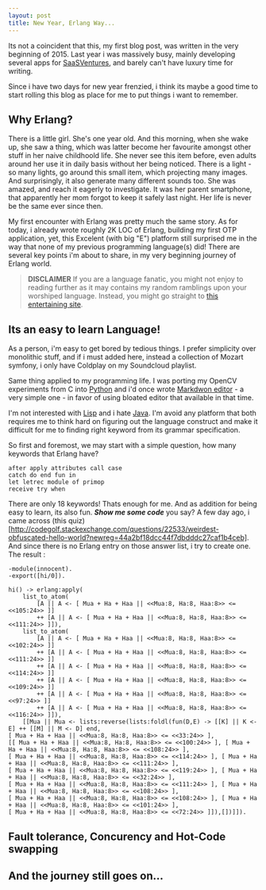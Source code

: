 ```yaml
---
layout: post
title: New Year, Erlang Way...
---
```


Its not a coincident that this, my first blog post, was written in the very beginning of 2015. Last year i was massively busy, mainly developing several apps for [SaaSVentures](http://saasventures.co), and barely can't have luxury time for writing. 

Since i have two days for new year frenzied, i think its maybe a good time to start rolling this blog as place for me to put things i want to remember.

## Why Erlang?

There is a little girl. She's one year old. And this morning, when she wake up, she saw a thing, which was latter become her favourite amongst other stuff in her naive childhoold life. She never see this item before, even adults around her use it in daily basis without her being noticed. There is a light - so many lights, go around this small item, which projecting many images. And surprisingly, it also generate many different sounds too. She was amazed, and reach it eagerly to investigate. It was her parent smartphone, that apparently her mom forgot to keep it safely last night. Her life is never be the same ever since then.

My first encounter with Erlang was pretty much the same story. As for today, i already wrote roughly 2K LOC of Erlang, building my first OTP application, yet, this Excelent (with big "E") platform still surprised me in the way that none of my previous programming language(s) did! There are several key points i'm about to share, in my very beginning journey of Erlang world.

> **DISCLAIMER** If you are a language fanatic, you might not enjoy to reading further as it may contains my random ramblings upon your worshiped language. Instead, you might go straight to [this entertaining site](http://www.catsthatlooklikehitler.com/cgi-bin/seigmiaow.pl).

## Its an easy to learn Language!

As a person, i'm easy to get bored by tedious things. I prefer simplicity over monolithic stuff, and if i must added here, instead a collection of Mozart symfony, i only have Coldplay on my Soundcloud playlist.

Same thing applied to my programming life. I was porting my OpenCV experiments from C into [Python](https://github.com/toopay/area51) and i'd once wrote [Markdwon editor](https://github.com/toopay/bootstrap-markdown) - a very simple one - in favor of using bloated editor that available in that time.

I'm not interested with [Lisp](http://en.wikipedia.org/wiki/Lisp_%28programming_language%29) and i hate [Java](https://www.facebook.com/frei.denken/posts/10203180194450253). I'm avoid any platform that both requires me to think hard on figuring out the language construct and make it difficult for me to finding right keyword from its grammar specification. 

So first and foremost, we may start with a simple question, how many keywords that Erlang have?

```
after apply attributes call case
catch do end fun in
let letrec module of primop
receive try when
```

There are only 18 keywords! Thats enough for me. And as addition for being easy to learn, its also fun. ***Show me some code*** you say? A few day ago, i came across (this quiz)[http://codegolf.stackexchange.com/questions/22533/weirdest-obfuscated-hello-world?newreg=44a2bf18dcc44f7dbdddc27caf1b4ceb]. And since there is no Erlang entry on those answer list, i try to create one. The result :

```
-module(innocent).
-export([hi/0]).
 
hi() -> erlang:apply(
	list_to_atom(
		[A || A <- [ Mua + Ha + Haa || <<Mua:8, Ha:8, Haa:8>> <= <<105:24>> ]] 
		++ [A || A <- [ Mua + Ha + Haa || <<Mua:8, Ha:8, Haa:8>> <= <<111:24>> ]]),
	list_to_atom(
		[A || A <- [ Mua + Ha + Haa || <<Mua:8, Ha:8, Haa:8>> <= <<102:24>> ]] 
		++ [A || A <- [ Mua + Ha + Haa || <<Mua:8, Ha:8, Haa:8>> <= <<111:24>> ]]
		++ [A || A <- [ Mua + Ha + Haa || <<Mua:8, Ha:8, Haa:8>> <= <<114:24>> ]] 
		++ [A || A <- [ Mua + Ha + Haa || <<Mua:8, Ha:8, Haa:8>> <= <<109:24>> ]]
		++ [A || A <- [ Mua + Ha + Haa || <<Mua:8, Ha:8, Haa:8>> <= <<97:24>> ]] 
		++ [A || A <- [ Mua + Ha + Haa || <<Mua:8, Ha:8, Haa:8>> <= <<116:24>> ]]),
	[[Mua || Mua <- lists:reverse(lists:foldl(fun(D,E) -> [[K] || K <- E] ++ [[M] || M <- D] end, 
[ Mua + Ha + Haa || <<Mua:8, Ha:8, Haa:8>> <= <<33:24>> ], 
[[ Mua + Ha + Haa || <<Mua:8, Ha:8, Haa:8>> <= <<100:24>> ], [ Mua + Ha + Haa || <<Mua:8, Ha:8, Haa:8>> <= <<108:24>> ], 
[ Mua + Ha + Haa || <<Mua:8, Ha:8, Haa:8>> <= <<114:24>> ], [ Mua + Ha + Haa || <<Mua:8, Ha:8, Haa:8>> <= <<111:24>> ], 
[ Mua + Ha + Haa || <<Mua:8, Ha:8, Haa:8>> <= <<119:24>> ], [ Mua + Ha + Haa || <<Mua:8, Ha:8, Haa:8>> <= <<32:24>> ], 
[ Mua + Ha + Haa || <<Mua:8, Ha:8, Haa:8>> <= <<111:24>> ], [ Mua + Ha + Haa || <<Mua:8, Ha:8, Haa:8>> <= <<108:24>> ], 
[ Mua + Ha + Haa || <<Mua:8, Ha:8, Haa:8>> <= <<108:24>> ], [ Mua + Ha + Haa || <<Mua:8, Ha:8, Haa:8>> <= <<101:24>> ], 
[ Mua + Ha + Haa || <<Mua:8, Ha:8, Haa:8>> <= <<72:24>> ]]),[])]]).
```


## Fault tolerance, Concurency and Hot-Code swapping



## And the journey still goes on...
